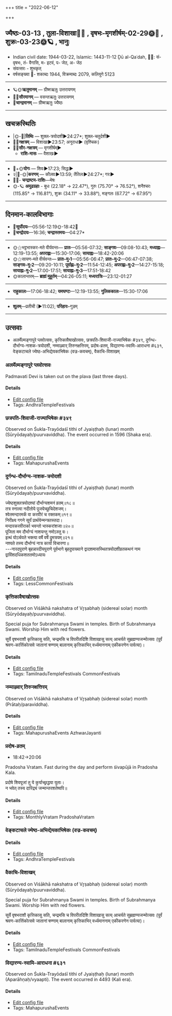 +++
title = "2022-06-12"

+++
## ज्यैष्ठः-03-13  ,  तुला-विशाखा🌛🌌  ,  वृषभः-मृगशीर्षम्-02-29🌞🌌  ,  शुक्रः-03-23🌞🪐  ,  भानुः
- Indian civil date: 1944-03-22, Islamic: 1443-11-12 Ḏū al-Qaʿdah, 🌌🌞: सं- वृषभः, तं- वैगासि, म- इटवं, प- जेठ, अ- जेठ
- संवत्सरः - शुभकृत्
- वर्षसङ्ख्या 🌛- शकाब्दः 1944, विक्रमाब्दः 2079, कलियुगे 5123
___________________
- 🪐🌞**ऋतुमानम्** — ग्रीष्मऋतुः उत्तरायणम्
- 🌌🌞**सौरमानम्** — वसन्तऋतुः उत्तरायणम्
- 🌛**चान्द्रमानम्** — ग्रीष्मऋतुः ज्यैष्ठः
___________________


## खचक्रस्थितिः
- |🌞-🌛|**तिथिः** — शुक्ल-त्रयोदशी►24:27*; शुक्ल-चतुर्दशी►  
- 🌌🌛**नक्षत्रम्** — विशाखा►23:57; अनूराधा► (वृश्चिकः)  
- 🌌🌞**सौर-नक्षत्रम्** — मृगशीर्षम्►  
  - **राशि-मासः** — वैशाखः► 
___________________
- 🌛+🌞**योगः** — शिवः►17:23; सिद्धः►  
- २|🌛-🌞|**करणम्** — कौलवः►13:59; तैतिलः►24:27*; गरः►  
- 🌌🌛- **चन्द्राष्टम-राशिः**—मेषः  
- 🌞-🪐 **अमूढग्रहाः** - बुधः (22.18° → 22.47°), गुरुः (75.70° → 76.52°), शनैश्चरः (115.85° → 116.81°), शुक्रः (34.11° → 33.88°), मङ्गलः (67.72° → 67.95°)
___________________


## दिनमान-कालविभागाः
- 🌅**सूर्योदयः**—05:56-12:19🌞️-18:42🌇  
- 🌛**चन्द्रोदयः**—16:36; **चन्द्रास्तमयः**—04:27*  
___________________
- 🌞⚝भट्टभास्कर-मते वीर्यवन्तः— **प्रातः**—05:56-07:32; **साङ्गवः**—09:08-10:43; **मध्याह्नः**—12:19-13:55; **अपराह्णः**—15:30-17:06; **सायाह्नः**—18:42-20:06  
- 🌞⚝सायण-मते वीर्यवन्तः— **प्रातः-मु॰1**—05:56-06:47; **प्रातः-मु॰2**—06:47-07:38; **साङ्गवः-मु॰2**—09:20-10:11; **पूर्वाह्णः-मु॰2**—11:54-12:45; **अपराह्णः-मु॰2**—14:27-15:18; **सायाह्नः-मु॰2**—17:00-17:51; **सायाह्नः-मु॰3**—17:51-18:42  
- 🌞कालान्तरम्— **ब्राह्मं मुहूर्तम्**—04:26-05:11; **मध्यरात्रिः**—23:12-01:27  
___________________
- **राहुकालः**—17:06-18:42; **यमघण्टः**—12:19-13:55; **गुलिककालः**—15:30-17:06  
___________________
- **शूलम्**—प्रतीची (►11:02); **परिहारः**–गुडम्  
___________________

## उत्सवाः
- अलर्मेल्मङ्गापुरे प्लवोत्सवः, कृत्तिकावैषाखोत्सवः, छत्रपति-शिवाजी-राज्याभिषेकः #३४९, दुर्गन्ध-दौर्भाग्य-नाशक-त्रयोदशी, नम्माऴ्वार् तिरुनक्षत्तिरम्, प्रदोष-व्रतम्, विद्यारण्य-स्वामि-आराधना #६३१, वेङ्कटाचले ज्येष्ठ-अभिद्येयकाभिषेकः (वज्र-कवचम्), वैकाचि-विशाखम्
### अलर्मेल्मङ्गापुरे प्लवोत्सवः



Padmavati Devi is taken out on the plava (last three days).

#### Details
- [Edit config file](https://github.com/jyotisham/adyatithi/blob/master/temples/Andhra/relative_event/alarmElmaGgApurE_plavOtsava-samApanam/offset__-2/alarmElmaGgApurE_plavOtsavaH~3.toml)
- Tags: AndhraTempleFestivals


### छत्रपति-शिवाजी-राज्याभिषेकः #३४९

Observed on Śukla-Trayōdaśī tithi of Jyaiṣṭhaḥ (lunar) month (Sūryōdayaḥ/puurvaviddha). The event occurred in 1596 (Shaka era).  




#### Details
- [Edit config file](https://github.com/jyotisham/adyatithi/blob/master/mahApuruSha/xatra/lunar_month/tithi/03/13/chatrapati~zivAjI~rAjyAbhiSEkaH.toml)
- Tags: MahapurushaEvents


### दुर्गन्ध-दौर्भाग्य-नाशक-त्रयोदशी

Observed on Śukla-Trayōdaśī tithi of Jyaiṣṭhaḥ (lunar) month (Sūryōdayaḥ/puurvaviddha). 

ज्येष्ठशुक्लत्रयोदश्यां दौर्भाग्यशमनं व्रतम्॥१८॥  
तत्र स्नात्वा नदीतोये पूजयेच्छुचिदेशजम्।  
श्वेतमन्दारमर्कं वा करवीरं च रक्तकम्॥१९॥  
निरीक्ष्य गगने सूर्यं प्रार्थयेन्मन्त्रतस्तदा।  
मन्दारकरवीरार्का भवन्तो भास्करांशजाः॥२०॥  
पूजिता मम दौर्भाग्यं नाशयन्तु नमोऽस्तु वः।  
इत्थं योऽर्चयते भक्त्या वर्षे वर्षे द्रुमत्रयम्॥२१॥  
नश्यते तस्य दौर्भाग्यं नात्र कार्या विचारणा॥   
---नारदपुराणे बृहन्नारदीयपुराणे पूर्वभागे बृहदुपाख्याने द्वादशमासस्थितत्रयोदशीव्रतकथनं नाम द्वाविंशदधिकशततमोऽध्यायः



#### Details
- [Edit config file](https://github.com/jyotisham/adyatithi/blob/master/general/lunar_month/tithi/03/13/durgandha-daurbhAgya-nAzaka-trayOdazI.toml)
- Tags: LessCommonFestivals


### कृत्तिकावैषाखोत्सवः

Observed on Viśākhā nakshatra of Vr̥ṣabhaḥ (sidereal solar) month (Sūryōdayaḥ/puurvaviddha). 

Special puja for Subrahmanya Swami in temples. Birth of Subrahmanya Swami. Worship Him with red flowers.

सूर्ये वृषभराशौ कृत्तिकासु सति, चन्द्रमसि च विपरीतदिशि विशाखासु सत्य् आचर्यते सुब्रह्मण्यजन्मोत्सवः (पूर्वं श्रवण-कार्त्तिकोत्सवे जातानां षण्णाम् बालानाम् कृत्तिकाभिर् वर्ध्यमाननाम् एकीकरणेन पार्वत्या)।

#### Details
- [Edit config file](https://github.com/jyotisham/adyatithi/blob/master/devatA/kaumAra/sidereal_solar_month/nakshatra/02/16/kRttikA-vaizAkhOtsavaH.toml)
- Tags: TamilnaduTempleFestivals CommonFestivals


### नम्माऴ्वार् तिरुनक्षत्तिरम्

Observed on Viśākhā nakshatra of Vr̥ṣabhaḥ (sidereal solar) month (Prātaḥ/paraviddha). 



#### Details
- [Edit config file](https://github.com/jyotisham/adyatithi/blob/master/mahApuruSha/ALvAr/sidereal_solar_month/nakshatra/02/16/nammAzhvAr_tirunakSattiram.toml)
- Tags: MahapurushaEvents AzhwarJayanti


### प्रदोष-व्रतम्
- 18:42→20:06



Pradosha Vratam. Fast during the day and perform śivapūjā in Pradosha Kala.

प्रदोषे  शिवपूजां  तु  ये  कुर्याच्छ्रद्धया  युताः।  
न  भवेत्  तस्य  दारिद्र्यं  जन्मान्तरशतेष्वपि॥



#### Details
- [Edit config file](https://github.com/jyotisham/adyatithi/blob/master/time_focus/monthly/pradoSha/description_only/pradOSa-vratam.toml)
- Tags: MonthlyVratam PradoshaVratam


### वेङ्कटाचले ज्येष्ठ-अभिद्येयकाभिषेकः (वज्र-कवचम्)





#### Details
- [Edit config file](https://github.com/jyotisham/adyatithi/blob/master/temples/venkaTAchala/relative_event/vEGkaTAcalE_jyESTha-abhidyEyakAbhiSEkaH_%28svarNa-kavacam%29/offset__-2/vEGkaTAcalE_jyESTha-abhidyEyakAbhiSEkaH_%28vajra-kavacam%29.toml)
- Tags: AndhraTempleFestivals


### वैकाचि-विशाखम्

Observed on Viśākhā nakshatra of Vr̥ṣabhaḥ (sidereal solar) month (Sūryōdayaḥ/puurvaviddha). 

Special puja for Subrahmanya Swami in temples. Birth of Subrahmanya Swami. Worship Him with red flowers.

सूर्ये वृषभराशौ कृत्तिकासु सति, चन्द्रमसि च विपरीतदिशि विशाखासु सत्य् आचर्यते सुब्रह्मण्यजन्मोत्सवः (पूर्वं श्रवण-कार्त्तिकोत्सवे जातानां षण्णाम् बालानाम् कृत्तिकाभिर् वर्ध्यमाननाम् एकीकरणेन पार्वत्या)।

#### Details
- [Edit config file](https://github.com/jyotisham/adyatithi/blob/master/devatA/kaumAra/sidereal_solar_month/nakshatra/02/16/vaikAci~vizAkham.toml)
- Tags: TamilnaduTempleFestivals CommonFestivals


### विद्यारण्य-स्वामि-आराधना #६३१

Observed on Śukla-Trayōdaśī tithi of Jyaiṣṭhaḥ (lunar) month (Aparāhṇaḥ/vyaapti). The event occurred in 4493 (Kali era).  




#### Details
- [Edit config file](https://github.com/jyotisham/adyatithi/blob/master/mahApuruSha/kAnchI-maTha/lunar_month/tithi/03/13/vidyAraNya~svAmI~ArAdhanA.toml)
- Tags: MahapurushaEvents


